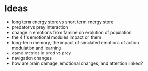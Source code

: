 # Ideas

- long term energy store vs short term energy store
- predator vs prey interaction
- change in emotions from famine on evolution of population
- the 4 f's emotional modules impact on them
- long-term memory, the impact of simulated emotions of action modulation and learning
- camo metrics in pred vs prey
- navigation changes
- how are brain damage, emotional changes, and attention linked?
